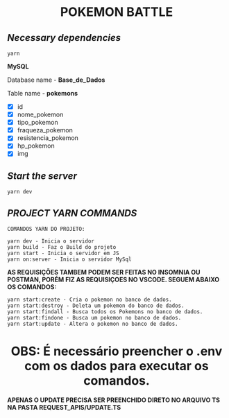 <h1 align="center"> POKEMON BATTLE </h1>

## *Necessary dependencies*

    yarn
    
**MySQL**

  Database name - **Base_de_Dados**

  Table name - **pokemons**

 - [x] id
 - [x] nome_pokemon
 - [x] tipo_pokemon
 - [x] fraqueza_pokemon
 - [x] resistencia_pokemon
 - [x] hp_pokemon
 - [x] img

## *Start the server*
    yarn dev

## *PROJECT YARN COMMANDS*
    COMANDOS YARN DO PROJETO:

    yarn dev - Inicia o servidor
    yarn build - Faz o Build do projeto
    yarn start - Inicia o servidor em JS
    yarn on:server - Inicia o servidor MySql

  **AS REQUISIÇÕES TAMBEM PODEM SER FEITAS NO INSOMNIA OU POSTMAN, PORÉM FIZ AS REQUISIÇOES NO VSCODE. SEGUEM ABAIXO OS COMANDOS:**

    yarn start:create - Cria o pokemon no banco de dados. 
    yarn start:destroy - Deleta um pokemon do banco de dados.
    yarn start:findall - Busca todos os Pokemons no banco de dados.
    yarn start:findone - Busca um pokemon no banco de dados.
    yarn start:update - Altera o pokemon no banco de dados.

<h1 align="center">OBS: É necessário preencher o .env com os dados para executar os comandos.</h1>
    

  **APENAS O UPDATE PRECISA SER PREENCHIDO DIRETO NO ARQUIVO TS NA PASTA REQUEST_APIS/UPDATE.TS**